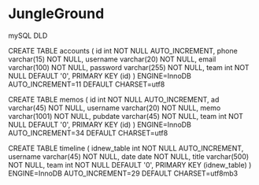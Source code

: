 # JungleGround

mySQL DLD

CREATE TABLE accounts (
  id int NOT NULL AUTO_INCREMENT,
  phone varchar(15) NOT NULL,
  username varchar(20) NOT NULL,
  email varchar(100) NOT NULL,
  password varchar(255) NOT NULL,
  team int NOT NULL DEFAULT '0',
  PRIMARY KEY (id)
) ENGINE=InnoDB AUTO_INCREMENT=11 DEFAULT CHARSET=utf8

CREATE TABLE memos (
  id int NOT NULL AUTO_INCREMENT,
  ad varchar(45) NOT NULL,
  username varchar(20) NOT NULL,
  memo varchar(1001) NOT NULL,
  pubdate varchar(45) NOT NULL,
  team int NOT NULL DEFAULT '0',
  PRIMARY KEY (id)
) ENGINE=InnoDB AUTO_INCREMENT=34 DEFAULT CHARSET=utf8

CREATE TABLE timeline (
  idnew_table int NOT NULL AUTO_INCREMENT,
  username varchar(45) NOT NULL,
  date date NOT NULL,
  title varchar(500) NOT NULL,
  team int NOT NULL DEFAULT '0',
  PRIMARY KEY (idnew_table)
) ENGINE=InnoDB AUTO_INCREMENT=29 DEFAULT CHARSET=utf8mb3

